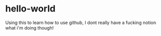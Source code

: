 # hello-world
Using this to learn how to use github,
I dont really have a fucking notion what i'm doing though!
